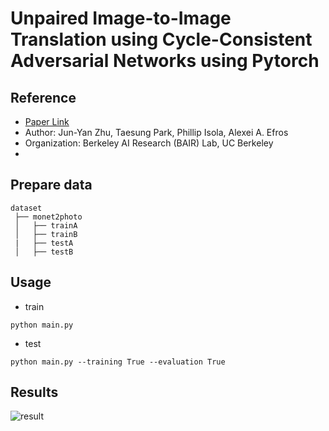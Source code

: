 # Unpaired Image-to-Image Translation using Cycle-Consistent Adversarial Networks using Pytorch
## Reference
 - [Paper Link](https://arxiv.org/abs/1703.10593)
 - Author: Jun-Yan Zhu, Taesung Park, Phillip Isola, Alexei A. Efros
 - Organization: Berkeley AI Research (BAIR) Lab, UC Berkeley
 - 

## Prepare data
```
dataset
 ├── monet2photo
 │   ├── trainA
 │   ├── trainB
 |   ├── testA
 │   ├── testB
```

## Usage
  - train
  ```
  python main.py
  ```
  
  - test
  ```
  python main.py --training True --evaluation True
  ```
  
## Results
![result](https://user-images.githubusercontent.com/22078438/90481901-7642de00-e16d-11ea-97b4-3e06d3c83b7f.PNG)
